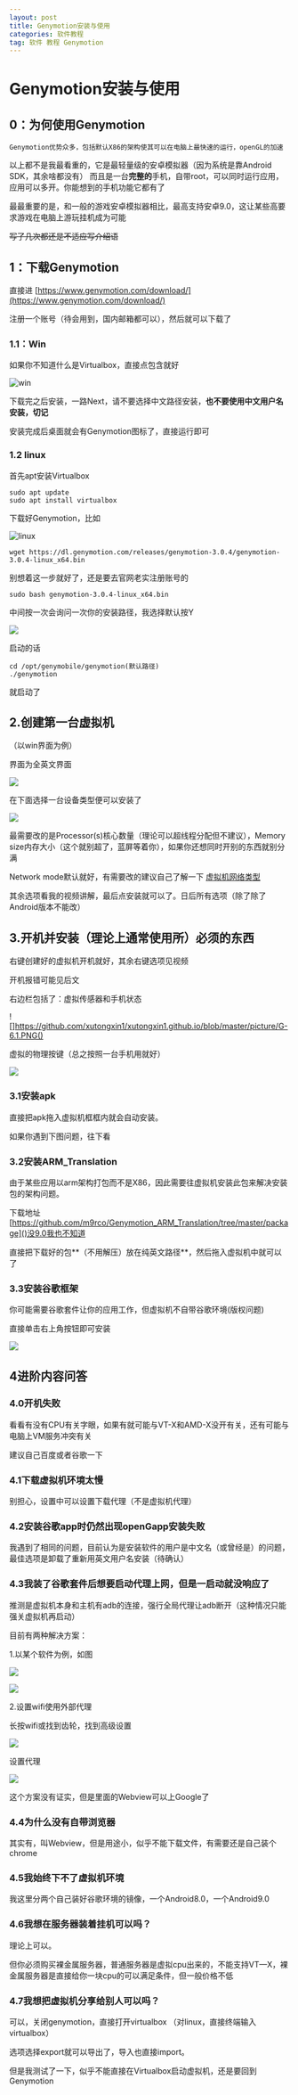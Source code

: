 ```yaml
---
layout: post
title: Genymotion安装与使用
categories: 软件教程
tag: 软件 教程 Genymotion
---
```




# Genymotion安装与使用
## 0：为何使用Genymotion
`Genymotion优势众多，包括默认X86的架构使其可以在电脑上最快速的运行，openGL的加速`

以上都不是我最看重的，它是最轻量级的安卓模拟器（因为系统是靠Android SDK，其余啥都没有）
而且是一台**完整的**手机，自带root，可以同时运行应用，应用可以多开。你能想到的手机功能它都有了

最最重要的是，和一般的游戏安卓模拟器相比，最高支持安卓9.0，这让某些高要求游戏在电脑上游玩挂机成为可能

~~写了几次都还是不适应写介绍语~~

## 1：下载Genymotion
直接进 [https://www.genymotion.com/download/](https://www.genymotion.com/download/)

注册一个账号（待会用到，国内邮箱都可以），然后就可以下载了
### 1.1：Win
如果你不知道什么是Virtualbox，直接点包含就好

![win](https://github.com/xutongxin1/xutongxin1.github.io/blob/master/picture/genymotion/G-1.jpg)

下载完之后安装，一路Next，请不要选择中文路径安装，**也不要使用中文用户名安装，切记**

安装完成后桌面就会有Genymotion图标了，直接运行即可

### 1.2 linux
首先apt安装Virtualbox
```
sudo apt update
sudo apt install virtualbox
```

下载好Genymotion，比如

![linux](https://github.com/xutongxin1/xutongxin1.github.io/blob/master/picture/genymotion/G-1.1.PNG)
```
wget https://dl.genymotion.com/releases/genymotion-3.0.4/genymotion-3.0.4-linux_x64.bin
```
别想着这一步就好了，还是要去官网老实注册账号的

```
sudo bash genymotion-3.0.4-linux_x64.bin
```
中间按一次会询问一次你的安装路径，我选择默认按Y

![](https://github.com/xutongxin1/xutongxin1.github.io/blob/master/picture/genymotion/G-2.PNG)

启动的话
```
cd /opt/genymobile/genymotion(默认路径)
./genymotion
```
就启动了

## 2.创建第一台虚拟机
（以win界面为例）

界面为全英文界面

![](https://github.com/xutongxin1/xutongxin1.github.io/blob/master/picture/G-3.PNG)

在下面选择一台设备类型便可以安装了

![](https://github.com/xutongxin1/xutongxin1.github.io/blob/master/picture/G-4.PNG)

最需要改的是Processor(s)核心数量（理论可以超线程分配但不建议），Memory size内存大小（这个就别超了，蓝屏等着你），如果你还想同时开别的东西就别分满

Network mode默认就好，有需要改的建议自己了解一下 [虚拟机网络类型](https://www.cnblogs.com/ct20150811/p/5143711.html)

其余选项看我的视频讲解，最后点安装就可以了。日后所有选项（除了除了Android版本不能改）

## 3.开机并安装（理论上通常使用所）必须的东西
右键创建好的虚拟机开机就好，其余右键选项见视频

开机报错可能见后文

右边栏包括了：虚拟传感器和手机状态

![]https://github.com/xutongxin1/xutongxin1.github.io/blob/master/picture/G-6.1.PNG()

虚拟的物理按键（总之按照一台手机用就好）

![](https://github.com/xutongxin1/xutongxin1.github.io/blob/master/picture/G-6.2.PNG)

### 3.1安装apk
直接把apk拖入虚拟机框框内就会自动安装。

如果你遇到下图问题，往下看

### 3.2安装ARM_Translation
由于某些应用以arm架构打包而不是X86，因此需要往虚拟机安装此包来解决安装包的架构问题。

下载地址 [https://github.com/m9rco/Genymotion_ARM_Translation/tree/master/package]()没9.0我也不知道

直接把下载好的包**（不用解压）放在纯英文路径**，然后拖入虚拟机中就可以了

### 3.3安装谷歌框架
你可能需要谷歌套件让你的应用工作，但虚拟机不自带谷歌环境(版权问题)

直接单击右上角按钮即可安装

![](https://github.com/xutongxin1/xutongxin1.github.io/blob/master/picture/G-7.PNG)

## 4进阶内容问答
### 4.0开机失败
看看有没有CPU有关字眼，如果有就可能与VT-X和AMD-X没开有关，还有可能与电脑上VM服务冲突有关

建议自己百度或者谷歌一下
### 4.1下载虚拟机环境太慢
别担心，设置中可以设置下载代理（不是虚拟机代理）
### 4.2安装谷歌app时仍然出现openGapp安装失败
我遇到了相同的问题，目前认为是安装软件的用户是中文名（或曾经是）的问题，最佳选项是卸载了重新用英文用户名安装（待确认）
### 4.3我装了谷歌套件后想要启动代理上网，但是一启动就没响应了
推测是虚拟机本身和主机有adb的连接，强行全局代理让adb断开（这种情况只能强关虚拟机再启动）

目前有两种解决方案：

1.以某个软件为例，如图

![](https://github.com/xutongxin1/xutongxin1.github.io/blob/master/picture/G-8.PNG)

![](https://github.com/xutongxin1/xutongxin1.github.io/blob/master/picture/G-9.PNG)

2.设置wifi使用外部代理

长按wifi或找到齿轮，找到高级设置

![](https://github.com/xutongxin1/xutongxin1.github.io/blob/master/picture/G-10.1.PNG)

设置代理

![](https://github.com/xutongxin1/xutongxin1.github.io/blob/master/picture/G-10.2.PNG)

这个方案没有证实，但是里面的Webview可以上Google了

### 4.4为什么没有自带浏览器
其实有，叫Webview，但是用途小，似乎不能下载文件，有需要还是自己装个chrome
### 4.5我始终下不了虚拟机环境
我这里分两个自己装好谷歌环境的镜像，一个Android8.0，一个Android9.0
### 4.6我想在服务器装着挂机可以吗？
理论上可以。

但你必须购买裸金属服务器，普通服务器是虚拟cpu出来的，不能支持VT—X，裸金属服务器是直接给你一块cpu的可以满足条件，但一般价格不低

### 4.7我想把虚拟机分享给别人可以吗？
可以，关闭genymotion，直接打开virtualbox
（对linux，直接终端输入virtualbox）

选项选择export就可以导出了，导入也直接import。

但是我测试了一下，似乎不能直接在Virtualbox启动虚拟机，还是要回到Genymotion

